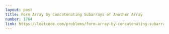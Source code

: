 ```yaml
---
layout: post
title: Form Array by Concatenating Subarrays of Another Array
number: 1764
link: https://leetcode.com/problems/form-array-by-concatenating-subarrays-of-another-array
---
```

